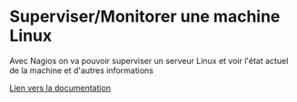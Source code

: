 
# Superviser/Monitorer une machine Linux

Avec Nagios on va pouvoir superviser un serveur Linux et voir l'état actuel de la machine et d'autres informations

[Lien vers la documentation](https://raw.githubusercontent.com/1Tyron140/doc/main/docs/sio/nagios/nagios_ajouter-machine-linux.pdf)

